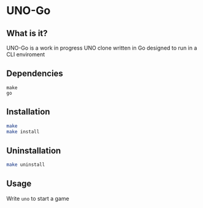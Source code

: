 # UNO-Go
## What is it?
UNO-Go is a work in progress UNO clone written in Go designed to run in a CLI enviroment

## Dependencies
```
make
go
```

## Installation
```bash
make
make install
``` 

## Uninstallation
```bash
make uninstall
```

## Usage
Write ``uno`` to start a game
